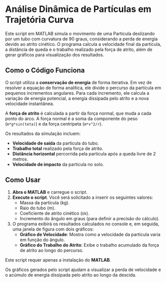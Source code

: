 # Análise Dinâmica de Partículas em Trajetória Curva

Este script em MATLAB simula o movimento de uma Particula deslizando por um tubo com curvatura de 90 graus, considerando a perda de energia devido ao atrito cinético. O programa calcula a velocidade final da particula, a distância de queda e o trabalho realizado pela força de atrito, além de gerar gráficos para visualização dos resultados.

## Como o Código Funciona

O script utiliza a **conservação de energia** de forma iterativa. Em vez de resolver a equação de forma analítica, ele divide o percurso da particula em pequenos incrementos angulares. Para cada incremento, ele calcula a variação de energia potencial, a energia dissipada pelo atrito e a nova velocidade instantânea.

A **força de atrito** é calculada a partir da força normal, que muda a cada ponto do arco. A força normal é a soma da componente do peso (`m*g*sin(teta)`) e da força centrípeta (`m*v^2/r`).

Os resultados da simulação incluem:
- **Velocidade de saída** da particula do tubo.
- **Trabalho total** realizado pela força de atrito.
- **Distância horizontal** percorrida pela particula após a queda livre de 2 metros.
- **Velocidade de impacto** da particula no solo.

## Como Usar

1.  **Abra o MATLAB** e carregue o script.
2.  **Execute o script**. Você será solicitado a inserir os seguintes valores:
    -   Massa da particula (kg).
    -   Raio do tubo (m).
    -   Coeficiente de atrito cinético (`Uk`).
    -   Incremento do ângulo em graus (para definir a precisão do cálculo).
3.  O programa exibirá os resultados calculados no console e, em seguida, uma janela de figura com dois gráficos:
    -   **Gráfico de Velocidade**: Mostra como a velocidade da particula varia em função do ângulo.
    -   **Gráfico do Trabalho do Atrito**: Exibe o trabalho acumulado da força de atrito ao longo do percurso.


Este script requer apenas a instalação do **MATLAB**.

Os gráficos gerados pelo script ajudam a visualizar a perda de velocidade e o acúmulo de energia dissipada pelo atrito ao longo da descida.
